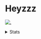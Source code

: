 # Heyzzz  

[![.](https://skillicons.dev/icons?i=js,ts,nextjs,nestjs,mongodb)](https://skillicons.dev)  

<details>
<summary>Stats</summary
<!--START_SECTION:waka-->

```txt
TypeScript   4 hrs 28 mins   ██████████████████░░░░░░░   71.47 %
JavaScript   1 hr 33 mins    ██████▒░░░░░░░░░░░░░░░░░░   24.91 %
JSON         10 mins         ▓░░░░░░░░░░░░░░░░░░░░░░░░   02.83 %
Prisma       1 min           ░░░░░░░░░░░░░░░░░░░░░░░░░   00.33 %
CSS          0 secs          ░░░░░░░░░░░░░░░░░░░░░░░░░   00.22 %
```

<!--END_SECTION:waka-->
</details>
